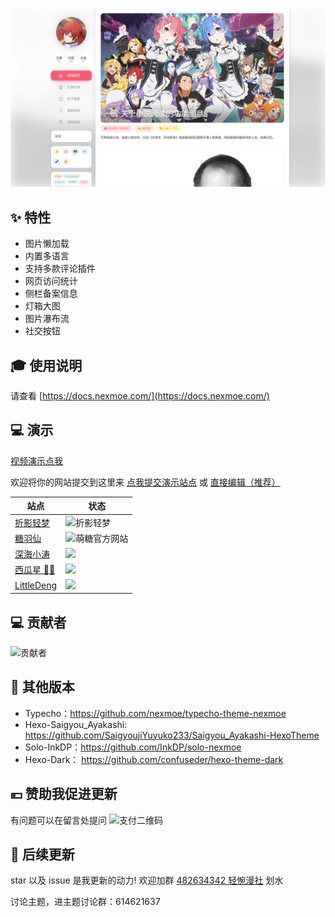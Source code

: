 
![预览图](cover.png)

## ✨ 特性
 - 图片懒加载
 - 内置多语言
 - 支持多款评论插件
 - 网页访问统计
 - 侧栏备案信息
 - 灯箱大图
 - 图片瀑布流
 - 社交按钮

## 🎓 使用说明
请查看 [https://docs.nexmoe.com/](https://docs.nexmoe.com/)

## 💻 演示

[视频演示点我](https://www.bilibili.com/video/BV1Gv411J79T)

欢迎将你的网站提交到这里来 [点我提交演示站点](https://github.com/theme-nexmoe/hexo-theme-nexmoe/discussions/145) 或 [直接编辑（推荐）](https://github.com/theme-nexmoe/hexo-theme-nexmoe/edit/master/README.md)

| 站点                                  | 状态                                                         |
| ------------------------------------- | ------------------------------------------------------------ |
| [折影轻梦](https://nexmoe.com/)       | ![折影轻梦](https://img.shields.io/website?url=https://nexmoe.com/) |
| [糖羽仙](https://www.tangyuxian.com/) | ![萌糖官方网站](https://img.shields.io/website?url=https://www.tangyuxian.com/)  |
| [深海小涛](https://hexo.xtaolink.cn/) | ![](https://img.shields.io/website?url=https://hexo.xtaolink.cn/)  |
| [西瓜星 🍉✨](https://suikastar.com/)   | ![](https://img.shields.io/website?url=https://suikastar.com/)  |
| [LittleDeng](https://lde.ng/)   | ![](https://img.shields.io/website?url=https://lde.ng/)  |

## 💻 贡献者

![贡献者](https://opencollective.com/hexo-theme-nexmoe/contributors.svg?width=890&button=false)

## 🎇 其他版本

 - Typecho：https://github.com/nexmoe/typecho-theme-nexmoe
 - Hexo-Saigyou_Ayakashi: https://github.com/SaigyoujiYuyuko233/Saigyou_Ayakashi-HexoTheme
 - Solo-InkDP：https://github.com/InkDP/solo-nexmoe
 - Hexo-Dark： https://github.com/confuseder/hexo-theme-dark

## 💴 赞助我促进更新
有问题可以在留言处提问
![支付二维码](https://i.dawnlab.me/ee0093ead3ca8145522ba766c3f9a0ee.png)

## 🍻 后续更新
star 以及 issue 是我更新的动力!
欢迎加群 [482634342 轻惋漫社](https://jq.qq.com/?_wv=1027&k=5CfKHun) 划水

讨论主题，进主题讨论群：614621637
     
